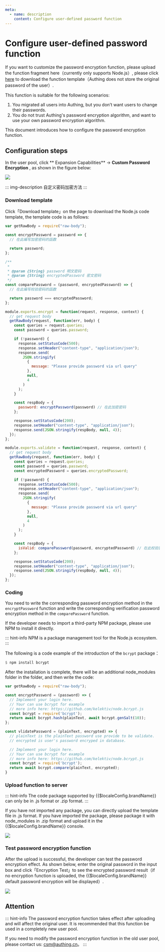 ```yaml
---
meta:
  - name: description
    content: Configure user-defined password function
---
```


# Configure user-defined password function

<LastUpdated/>

If you want to customize the password encryption function, please upload the function fragment here（currently only supports Node.js）, please click [here](https://core.authing.cn/faas/template/download) to download the function template（Authing does not store the original password of the user）.

This function is suitable for the following scenarios:

1. You migrated all users into Authing, but you don’t want users to change their passwords.
2. You do not trust Authing's password encryption algorithm, and want to use your own password encryption algorithm.

This document introduces how to configure the password encryption function.

## Configuration steps

In the user pool, click ** Expansion Capabilities** -&gt; **Custom Password Encryption** , as shown in the figure below:

![](https://cdn.authing.cn/blog/20200927202818.png)

::: img-description
自定义密码加密方法
:::

### Download template

Click「Download template」on the page to download the Node.js code template, the template code is as follows:

```js
var getRawBody = require("raw-body");

const encryptPassword = password => {
  // 在此编写加密密码的函数

  return password;
};

/**
 *
 * @param {String} password 明文密码
 * @param {String} encryptedPassword 密文密码
 */
const comparePassword = (password, encryptedPassword) => {
  // 在此编写校验密码的函数

  return password === encryptedPassword;
};

module.exports.encrypt = function(request, response, context) {
  // get request body
  getRawBody(request, function(err, body) {
    const queries = request.queries;
    const password = queries.password;

    if (!password) {
      response.setStatusCode(500);
      response.setHeader("content-type", "application/json");
      response.send(
        JSON.stringify(
          {
            message: "Please provide password via url query"
          },
          null,
          4
        )
      );
    }

    const respBody = {
      password: encryptPassword(password) // 在此加密密码
    };

    response.setStatusCode(200);
    response.setHeader("content-type", "application/json");
    response.send(JSON.stringify(respBody, null, 4));
  });
};

module.exports.validate = function(request, response, context) {
  // get request body
  getRawBody(request, function(err, body) {
    const queries = request.queries;
    const password = queries.password;
    const encryptedPassword = queries.encryptedPassword;

    if (!password) {
      response.setStatusCode(500);
      response.setHeader("content-type", "application/json");
      response.send(
        JSON.stringify(
          {
            message: "Please provide password via url query"
          },
          null,
          4
        )
      );
    }

    const respBody = {
      isValid: comparePassword(password, encryptedPassword) // 在此校验密码
    };

    response.setStatusCode(200);
    response.setHeader("content-type", "application/json");
    response.send(JSON.stringify(respBody, null, 4));
  });
};
```

### Coding

You need to write the corresponding password encryption method in the `encryptPassword` function and write the corresponding verification password encryption method in the `comparePassword` function.

If the developer needs to import a third-party NPM package, please use NPM to install it directly.

::: hint-info
NPM is a package management tool for the Node.js ecosystem.
:::

The following is a code example of the introduction of the `bcrypt` package：

```haskell
$ npm install bcrypt
```

After the installation is complete, there will be an additional node_modules folder in the folder, and then write the code:

```js
var getRawBody = require("raw-body");

const encryptPassword = (password) => {
  // Implement your login here.
  // Your can use bcrypt for example
  // more info here: https://github.com/kelektiv/node.bcrypt.js
  const bcrypt = require('bcrypt');
  return await bcrypt.hash(plainText, await bcrypt.genSalt(10));
};

const vlidatePassword = (plainText, encrypted) => {
  // plainText is the plainText password use provide to be validate.
  // encrypted is user's password encryped in database.

  // Implement your login here.
  // Your can use bcrypt for example
  // more info here: https://github.com/kelektiv/node.bcrypt.js
  const bcrypt = require('bcrypt');
  return await bcrypt.compare(plainText, encrypted);
}

```

### Upload function to server

::: hint-info
The code package supported by {{$localeConfig.brandName}} can only be in .js format or .zip format.
:::

If you have not imported any package, you can directly upload the template file in .js format. If you have imported the package, please package it with node_modules in .zip format and upload it in the {{$localeConfig.brandName}} console.

![](https://cdn.authing.cn/blog/image%20%28510%29.png)

### Test password encryption function

After the upload is successful, the developer can test the password encryption effect. As shown below, enter the original password in the input box and click「Encryption Test」to see the encrypted password result（if no encryption function is uploaded, the {{$localeConfig.brandName}} default password encryption will be displayed）.

![](https://cdn.authing.cn/blog/image%20%28529%29.png)

## Attention

::: hint-info
The password encryption function takes effect after uploading and will affect the original user. It is recommended that this function be used in a completely new user pool.

If you need to modify the password encryption function in the old user pool, please contact us: csm@authing.cn。
:::

